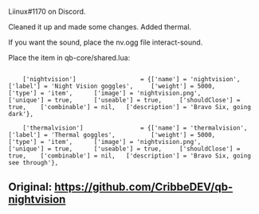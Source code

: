 Liinux#1170 on Discord.

Cleaned it up and made some changes. Added thermal.

If you want the sound, place the nv.ogg file interact-sound.

Place the item in qb-core/shared.lua:
```

	['nightvision'] 				 = {['name'] = 'nightvision',					['label'] = 'Night Vision goggles',		['weight'] = 5000,		['type'] = 'item',		['image'] = 'nightvision.png',			['unique'] = true,		['useable'] = true,		['shouldClose'] = true,    ['combinable'] = nil,   ['description'] = 'Bravo Six, going dark'},

	['thermalvision'] 				 = {['name'] = 'thermalvision',					['label'] = 'Thermal goggles',			['weight'] = 5000,		['type'] = 'item',		['image'] = 'nightvision.png',			['unique'] = true,		['useable'] = true,		['shouldClose'] = true,    ['combinable'] = nil,   ['description'] = 'Bravo Six, going see through'},
```

## Original: https://github.com/CribbeDEV/qb-nightvision

